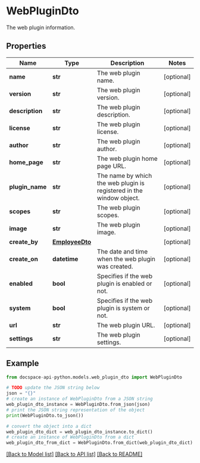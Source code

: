 # WebPluginDto
The web plugin information.

## Properties

Name | Type | Description | Notes
------------ | ------------- | ------------- | -------------
**name** | **str** | The web plugin name. | [optional] 
**version** | **str** | The web plugin version. | [optional] 
**description** | **str** | The web plugin description. | [optional] 
**license** | **str** | The web plugin license. | [optional] 
**author** | **str** | The web plugin author. | [optional] 
**home_page** | **str** | The web plugin home page URL. | [optional] 
**plugin_name** | **str** | The name by which the web plugin is registered in the window object. | [optional] 
**scopes** | **str** | The web plugin scopes. | [optional] 
**image** | **str** | The web plugin image. | [optional] 
**create_by** | [**EmployeeDto**](EmployeeDto.md) |  | [optional] 
**create_on** | **datetime** | The date and time when the web plugin was created. | [optional] 
**enabled** | **bool** | Specifies if the web plugin is enabled or not. | [optional] 
**system** | **bool** | Specifies if the web plugin is system or not. | [optional] 
**url** | **str** | The web plugin URL. | [optional] 
**settings** | **str** | The web plugin settings. | [optional] 

## Example

```python
from docspace-api-python.models.web_plugin_dto import WebPluginDto

# TODO update the JSON string below
json = "{}"
# create an instance of WebPluginDto from a JSON string
web_plugin_dto_instance = WebPluginDto.from_json(json)
# print the JSON string representation of the object
print(WebPluginDto.to_json())

# convert the object into a dict
web_plugin_dto_dict = web_plugin_dto_instance.to_dict()
# create an instance of WebPluginDto from a dict
web_plugin_dto_from_dict = WebPluginDto.from_dict(web_plugin_dto_dict)
```
[[Back to Model list]](../README.md#documentation-for-models) [[Back to API list]](../README.md#documentation-for-api-endpoints) [[Back to README]](../README.md)


